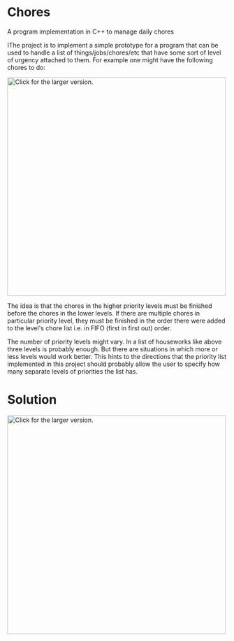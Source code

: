 # Chores
A program implementation in C++ to manage daily chores

IThe project is to implement a simple prototype for a program that can be used to handle a list of things/jobs/chores/etc that have some sort of level of urgency attached to them. For example one might have the following chores to do:

<a href="https://drive.google.com/uc?export=view&id=1BnnT4ARkpWNfZoDO-nvsnEHl0B_0hoVJ"><img src="https://drive.google.com/uc?export=view&id=1BnnT4ARkpWNfZoDO-nvsnEHl0B_0hoVJ" style="width: 500px; max-width: 100%; height: auto" title="Click for the larger version." /></a>

The idea is that the chores in the higher priority levels must be finished before the chores in the lower levels. If there are multiple chores in particular priority level, they must be finished in the order there were added to the level's chore list i.e. in FIFO (first in first out) order.

The number of priority levels might vary. In a list of houseworks like above three levels is probably enough. But there are situations in which more or less levels would work better. This hints to the directions that the priority list implemented in this project should probably allow the user to specify how many separate levels of priorities the list has.

# Solution


<a href="https://drive.google.com/uc?export=view&id=1dCWO44wrKVWpNCyJf6dk01AO_gP7mSsq"><img src="https://drive.google.com/uc?export=view&id=1dCWO44wrKVWpNCyJf6dk01AO_gP7mSsq" style="width: 500px; max-width: 100%; height: auto" title="Click for the larger version." /></a>
